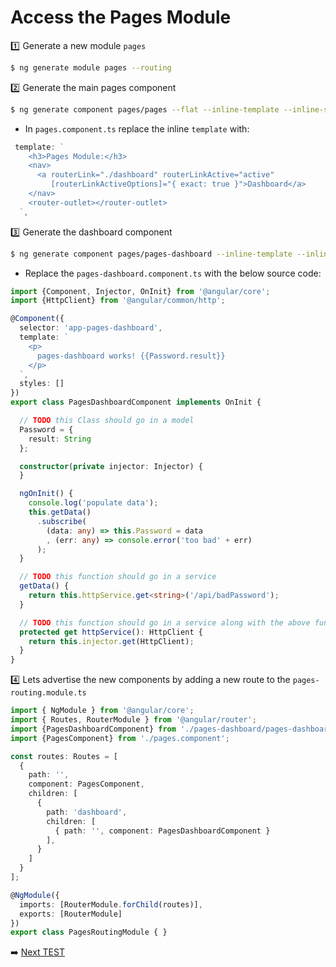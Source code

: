 # Access the Pages Module

:one: Generate a new module `pages`

```bash
$ ng generate module pages --routing
```

:two: Generate the main pages component

```bash
$ ng generate component pages/pages --flat --inline-template --inline-style --spec false
```

* In `pages.component.ts` replace the inline `template` with:

```typescript
 template: `
    <h3>Pages Module:</h3>
    <nav>
      <a routerLink="./dashboard" routerLinkActive="active"
         [routerLinkActiveOptions]="{ exact: true }">Dashboard</a>
    </nav>
    <router-outlet></router-outlet>
  `,
```

:three: Generate the dashboard component

```bash
$ ng generate component pages/pages-dashboard --inline-template --inline-style --spec false
```

* Replace the `pages-dashboard.component.ts` with the below source code:

```typescript
import {Component, Injector, OnInit} from '@angular/core';
import {HttpClient} from '@angular/common/http';

@Component({
  selector: 'app-pages-dashboard',
  template: `
    <p>
      pages-dashboard works! {{Password.result}}
    </p>
  `,
  styles: []
})
export class PagesDashboardComponent implements OnInit {

  // TODO this Class should go in a model
  Password = {
    result: String
  };

  constructor(private injector: Injector) {
  }

  ngOnInit() {
    console.log('populate data');
    this.getData()
      .subscribe(
        (data: any) => this.Password = data
        , (err: any) => console.error('too bad' + err)
      );
  }

  // TODO this function should go in a service
  getData() {
    return this.httpService.get<string>('/api/badPassword');
  }

  // TODO this function should go in a service along with the above function
  protected get httpService(): HttpClient {
    return this.injector.get(HttpClient);
  }
}
```

:four: Lets advertise the new components by adding a new route to the `pages-routing.module.ts`

```typescript
import { NgModule } from '@angular/core';
import { Routes, RouterModule } from '@angular/router';
import {PagesDashboardComponent} from './pages-dashboard/pages-dashboard.component';
import {PagesComponent} from './pages.component';

const routes: Routes = [
  {
    path: '',
    component: PagesComponent,
    children: [
      {
        path: 'dashboard',
        children: [
          { path: '', component: PagesDashboardComponent }
        ],
      }
    ]
  }
];

@NgModule({
  imports: [RouterModule.forChild(routes)],
  exports: [RouterModule]
})
export class PagesRoutingModule { }

```


:arrow_right: [Next TEST](./TEST.md)
